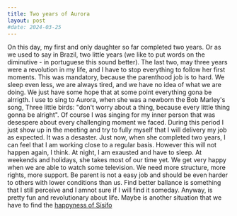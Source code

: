 ```yaml
---
title: Two years of Aurora
layout: post
#date: 2024-03-25
---
```

On this day, my first and only daughter so far completed two years. Or as we used to say in Brazil, two little years (we like to put words on the diminutive - in portuguese this sound better). The last two, may three years were a revolution in my life, and I have to stop everything to follow her first moments. This was mandatory, because the parenthood job is to hard. We sleep even less, we are always tired, and we have no idea of what we are doing. We just have some hope that at some point everything gona be alrrigth. 
I use to sing to Aurora, when she was a newborn the Bob Marley's song, Three little birds: "don't worry about a thing, because every little thing gonna be alright". Of course I was singing for my inner person that was desespere about every challenging moment we faced. During this period I just show up in the meeting and try to fully myself that I will delivery my job as expected. It was a desaster. Just now, when she completed two years, I can feel that I am working close to a regular basis. However this will not happen again, I think. At night, I am exausted and have to sleep. At weekends and holidays, she takes most of our time yet. We get very happy when we are able to watch some television.
We need more structure, more rights, more support. Be parent is not a easy job and should be even harder to others with lower conditions than us. Find better ballance is something that I still perceive and I amnot sure if I will find it someday. Anyway, is pretty fun and revolutionary about life. Maybe is another situation that we have to find the [happyness of Sísifo](https://rodrigoanderle.github.io/blog/2024/05/15/A-Felicidade-de-Sísifo.html)
